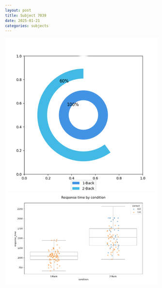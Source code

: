```yaml
---
layout: post
title: Subject 7039
date: 2025-01-21
categories: subjects
---
```


![](data/7039/run-1/7039_accuracy_by_condition.png)
![](data/7039/run-1/7039_response_time_by_condition.png)
